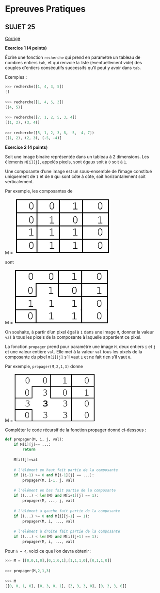 <script type="text/javascript" src="http://cdn.mathjax.org/mathjax/latest/MathJax.js?config=default"></script>

# **Epreuves Pratiques**
## SUJET 25

[Corrigé](corrige.md)

**Exercice 1 (4 points)**

Écrire une fonction `recherche` qui prend en paramètre un tableau de nombres entiers `tab`, et qui renvoie la liste (éventuellement vide) des couples d'entiers consécutifs successifs qu'il peut y avoir dans `tab`.

Exemples :

```Python
>>> recherche([1, 4, 3, 5])
[]

>>> recherche([1, 4, 5, 3]) 
[(4, 5)]

>>> recherche([7, 1, 2, 5, 3, 4]) 
[(1, 2), (3, 4)]

>>> recherche([5, 1, 2, 3, 8, -5, -4, 7]) 
[(1, 2), (2, 3), (-5, -4)]
```


**Exercice 2 (4 points)**

Soit une image binaire représentée dans un tableau à 2 dimensions. Les éléments `M[i][j]`, appelés pixels, sont égaux soit à `0` soit à `1`.

Une composante d’une image est un sous-ensemble de l’image constitué uniquement de `1` et de `0` qui sont côte à côte, soit horizontalement soit verticalement.

Par exemple, les composantes de

M = ![](image1.png)

sont

M = ![](image2.png)

On souhaite, à partir d’un pixel égal à `1` dans une image `M`, donner la valeur `val` à tous les pixels de la composante à laquelle appartient ce pixel.

La fonction `propager` prend pour paramètre une image `M`, deux entiers `i` et `j` et une valeur entière `val`. Elle met à la valeur `val` tous les pixels de la composante du pixel `M[i][j]` s’il vaut `1` et ne fait rien s’il vaut `0`.

Par exemple, `propager(M,2,1,3)` donne

M = ![](image3.png)

Compléter le code récursif de la fonction propager donné ci-dessous :

```Python
def propager(M, i, j, val):
    if M[i][j]== ...:
        return

    M[i][j]=val

    # l'élément en haut fait partie de la composante
    if ((i-1) >= 0 and M[i-1][j] == ...):
        propager(M, i-1, j, val)

    # l'élément en bas fait partie de la composante
    if ((...) < len(M) and M[i+1][j] == 1):
        propager(M, ..., j, val)

    # l'élément à gauche fait partie de la composante
    if ((...) >= 0 and M[i][j-1] == 1):
        propager(M, i, ..., val)

    # l'élément à droite fait partie de la composante
    if ((...) < len(M) and M[i][j+1] == 1):
        propager(M, i, ..., val)

```

Pour `n = 4`, voici ce que l’on devra obtenir :

```Python
>>> M = [[0,0,1,0],[0,1,0,1],[1,1,1,0],[0,1,1,0]]

>>> propager(M,2,1,3)

>>> M
[[0, 0, 1, 0], [0, 3, 0, 1], [3, 3, 3, 0], [0, 3, 3, 0]]
```
